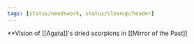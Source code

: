 ```yaml
---
tags: [status/needswork, status/cleanup/header]
---
```


**Vision of [[Agata]]'s dried scorpions in [[Mirror of the Past]]

